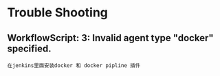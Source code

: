 # Trouble Shooting

## WorkflowScript: 3: Invalid agent type "docker" specified. 

`在jenkins里面安装docker 和 docker pipline 插件`